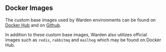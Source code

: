 ## Docker Images

The custom base images used by Warden environments can be found on [Docker Hub](https://hub.docker.com/r/davidalger/warden) and on [Github](https://github.com/davidalger/docker-images-warden).

In addition to these custom base images, Warden also utilizes official images such as `redis`, `rabbitmq` and `mailhog` which may be found on Docker Hub.

